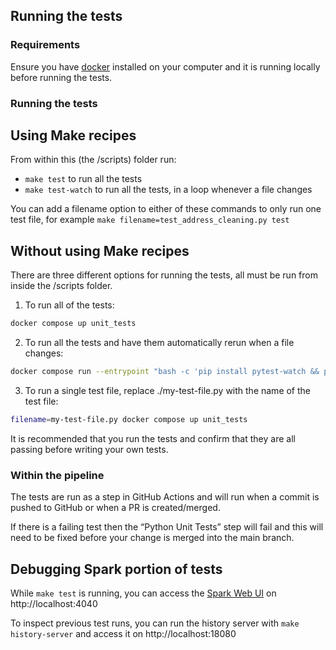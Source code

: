 ## Running the tests

### Requirements

Ensure you have [docker][docker-install] installed on your computer and it is running locally before running the tests.

[docker-install]: https://docs.docker.com/get-docker/

### Running the tests

## Using Make recipes

From within this (the /scripts) folder run:
  - `make test` to run all the tests
  - `make test-watch` to run all the tests, in a loop whenever a file changes

You can add a filename option to either of these commands to only run one test file, for example `make filename=test_address_cleaning.py test`

## Without using Make recipes
There are three different options for running the tests, all must be run from inside the /scripts folder.

1. To run all of the tests:
```sh
docker compose up unit_tests
```

2. To run all the tests and have them automatically rerun when a file changes:
```sh
docker compose run --entrypoint "bash -c 'pip install pytest-watch && pytest-watch'" unit_tests
```

3. To run a single test file, replace ./my-test-file.py with the name of the test file:
```sh
filename=my-test-file.py docker compose up unit_tests
```

It is recommended that you run the tests and confirm that they are all passing before writing your own tests.

### Within the pipeline

The tests are run as a step in GitHub Actions and will run when a commit is pushed to GitHub or when a PR is created/merged.

If there is a failing test then the “Python Unit Tests” step will fail and this will need to be fixed before your change is merged into the main branch.

## Debugging Spark portion of tests

While `make test` is running, you can access the [Spark Web UI][spark_web_ui] on http://localhost:4040

To inspect previous test runs, you can run the history server with `make history-server` and
access it on http://localhost:18080

[spark_web_ui]: https://spark.apache.org/docs/latest/monitoring.html#web-interfaces
